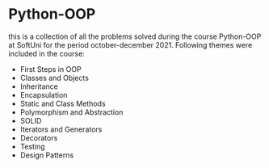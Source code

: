 # Python-OOP
this is a collection of all the problems solved during the course Python-OOP at SoftUni for the period october-december 2021.
Following themes were included in the course: 
 - First Steps in OOP
 - Classes and Objects
 - Inheritance
 - Encapsulation
 - Static and Class Methods
 - Polymorphism and Abstraction
 - SOLID
 - Iterators and Generators
 - Decorators
 - Testing
 - Design Patterns

